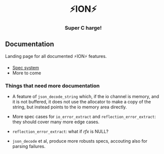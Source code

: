<div align="center">
  <h1>⚡️ION⚡️</h1>
  <h3>Super C harge!</h3>
</div>

## Documentation

Landing page for all documented ⚡️ION⚡️ features.

- [Spec system](spec.md)
- More to come

### Things that need more documentation

- A feature of `json_decode_string` which, if the io channel is memory, and it is not
  buffered, it does not use the allocator to make a copy of the string, but instead
  points to the io memory area directly.

- More spec cases for `io_error_extract` and `reflection_error_extract`: they should
  cover many more edge cases.

- `reflection_error_extract`: what if *rfx* is NULL?

- `json_decode` et al, produce more robusts specs, accouting also for parsing failures.
